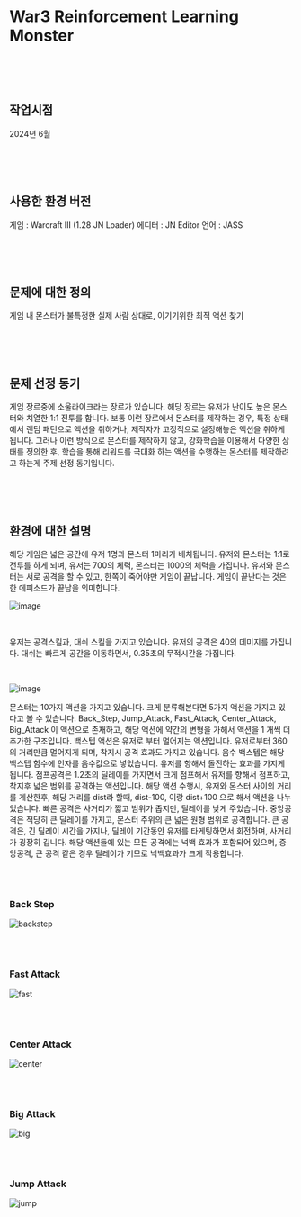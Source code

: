 # War3 Reinforcement Learning Monster

<br><br><br>

## 작업시점

2024년 6월

<br><br><br>

## 사용한 환경 버전

게임 : Warcraft III (1.28 JN Loader)
에디터 : JN Editor
언어 : JASS

<br><br><br>

## 문제에 대한 정의

게임 내 몬스터가 불특정한 실제 사람 상대로, 이기기위한 최적 액션 찾기

<br><br><br>

## 문제 선정 동기

게임 장르중에 소울라이크라는 장르가 있습니다. 해당 장르는 유저가 난이도 높은 몬스터와 치열한 1:1 
전투를 합니다. 보통 이런 장르에서 몬스터를 제작하는 경우, 특정 상태에서 랜덤 패턴으로 액션을 
취하거나, 제작자가 고정적으로 설정해놓은 액션을 취하게 됩니다. 그러나 이런 방식으로 몬스터를 
제작하지 않고, 강화학습을 이용해서 다양한 상태를 정의한 후, 학습을 통해 리워드를 극대화 
하는 액션을 수행하는 몬스터를 제작하려고 하는게 주제 선정 동기입니다.

<br><br><br>

##  환경에 대한 설명

해당 게임은 넓은 공간에 유저 1명과 몬스터 1마리가 배치됩니다. 유저와 몬스터는 1:1로 전투를 하게 
되며, 유저는 700의 체력, 몬스터는 1000의 체력을 가집니다. 유저와 몬스터는 서로 공격을 할 수 있고, 
한쪽이 죽어야만 게임이 끝납니다. 게임이 끝난다는 것은 한 에피소드가 끝남을 의미합니다.

![image](https://github.com/user-attachments/assets/c083a8a9-7481-442b-8289-cd783a02830d)

<br>

유저는 공격스킬과, 대쉬 스킬을 가지고 있습니다. 유저의 공격은 40의 데미지를 가집니다. 대쉬는 빠르게 
공간을 이동하면서, 0.35초의 무적시간을 가집니다.

<br>

![image](https://github.com/user-attachments/assets/49a506e6-cb96-4421-8239-de43e96be7fc)

몬스터는 10가지 액션을 가지고 있습니다. 
크게 분류해본다면 5가지 액션을 가지고 있다고 볼 수 있습니다. 
Back_Step, Jump_Attack, Fast_Attack, Center_Attack, Big_Attack 이 
액션으로 존재하고, 해당 액션에 약간의 변형을 가해서 액션을 1
개씩 더 추가한 구조입니다. 백스텝 액션은 유저로 부터 
멀어지는 액션입니다. 유저로부터 360의 거리만큼 멀어지게 
되며, 착지시 공격 효과도 가지고 있습니다. 음수 백스텝은 해당 
백스텝 함수에 인자를 음수값으로 넣었습니다. 유저를 향해서 
돌진하는 효과를 가지게 됩니다. 점프공격은 1.2초의 딜레이를 
가지면서 크게 점프해서 유저를 향해서 점프하고, 착지후 넓은 
범위를 공격하는 액션입니다. 해당 액션 수행시, 유저와 몬스터 
사이의 거리를 계산한후, 해당 거리를 dist라 할때, dist-100, 
이랑 dist+100 으로 해서 액션을 나누었습니다. 빠른 공격은 
사거리가 짧고 범위가 좁지만, 딜레이를 낮게 주었습니다. 
중앙공격은 적당히 큰 딜레이를 가지고, 몬스터 주위의 큰 넓은 
원형 범위로 공격합니다. 큰 공격은, 긴 딜레이 시간을 가지나, 
딜레이 기간동안 유저를 타게팅하면서 회전하며, 사거리가 
굉장히 깁니다. 해당 액션들에 있는 모든 공격에는 넉백 효과가 
포함되어 있으며, 중앙공격, 큰 공격 같은 경우 딜레이가 기므로 
넉백효과가 크게 작용합니다.

<br><br>

### Back Step

![backstep](https://github.com/user-attachments/assets/55154cb9-85fc-41b0-a418-0245d313c4dc)

<br><br>

### Fast Attack

![fast](https://github.com/user-attachments/assets/ad8bc6ca-a470-4502-8f10-338b2478172b)

<br><br>

### Center Attack

![center](https://github.com/user-attachments/assets/dcf35553-05cc-45f7-b49e-0c76466ad15a)

<br><br>

### Big Attack

![big](https://github.com/user-attachments/assets/2aefe3cb-f8b0-488b-aa44-19c9e145fbfe)

<br><br>

### Jump Attack

![jump](https://github.com/user-attachments/assets/994e3bb5-4a86-4a92-9d57-96a83b1121ac)

<br><br>

